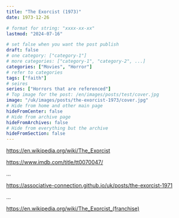 ```yaml
---
title: "The Exorcist (1973)"
date: 1973-12-26

# format for string: "xxxx-xx-xx"
lastmod: "2024-07-16"

# set false when you want the post publish
draft: false
# one category: ["category-1"]
# more categories: ["category-1", "category-2", ...]
categories: ["Movies", "Horror"]
# refer to categories
tags: ["faith"]
# seires
series: ["Horrors that are referenced"]
# Top image for the post: /en/images/posts/test/cover.jpg
image: "/uk/images/posts/the-exorcist-1973/cover.jpg"
# Hide from home and other main page
hideFromCenter: false
# Hide from archive page
hideFromArchives: false
# Hide from everything but the archive
hideFromSection: false
---
```

https://en.wikipedia.org/wiki/The_Exorcist

https://www.imdb.com/title/tt0070047/

...

https://associative-connection.github.io/uk/posts/the-exorcist-1971

...

https://en.wikipedia.org/wiki/The_Exorcist_(franchise)
<!--more-->